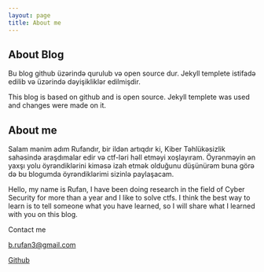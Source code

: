```yaml
---
layout: page
title: About me
---
```

## About Blog

Bu blog github üzərində qurulub və open source dur. Jekyll templete istifadə edilib və üzərində dəyişikliklər edilmişdir. 

This blog is based on github and is open source. Jekyll templete was used and changes were made on it.

## About me
Salam mənim adım Rufandır, bir ildən artıqdır ki, Kiber Təhlükəsizlik sahəsində araşdımalar edir və ctf-ləri həll etməyi xoşlayıram. Öyrənməyin ən yaxşı yolu öyrəndiklərini kiməsə izah etmək olduğunu düşünürəm buna görə də bu blogumda öyrəndiklərimi sizinlə paylaşacam.

Hello, my name is Rufan, I have been doing research in the field of Cyber Security for more than a year and I like to solve ctfs. I think the best way to learn is to tell someone what you have learned, so I will share what I learned with you on this blog.

Contact me

[b.rufan3@gmail.com](mailto:b.rufan3@gmail.com)

[Github](https://github.com/Rufan0/)


